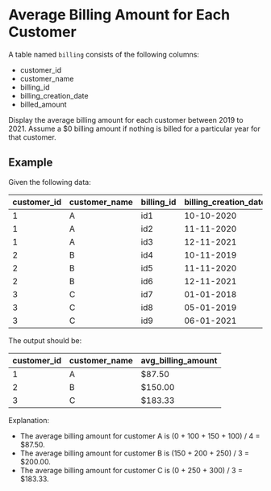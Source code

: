 # Average Billing Amount for Each Customer

A table named `billing` consists of the following columns:

- customer_id
- customer_name
- billing_id
- billing_creation_date
- billed_amount

Display the average billing amount for each customer between 2019 to 2021. Assume a $0 billing amount if nothing is billed for a particular year for that customer.

## Example

Given the following data:

| customer_id | customer_name | billing_id | billing_creation_date | billed_amount |
|-------------|---------------|------------|-----------------------|---------------|
| 1           | A             | id1        | 10-10-2020            | $100          |
| 1           | A             | id2        | 11-11-2020            | $150          |
| 1           | A             | id3        | 12-11-2021            | $100          |
| 2           | B             | id4        | 10-11-2019            | $150          |
| 2           | B             | id5        | 11-11-2020            | $200          |
| 2           | B             | id6        | 12-11-2021            | $250          |
| 3           | C             | id7        | 01-01-2018            | $100          |
| 3           | C             | id8        | 05-01-2019            | $250          |
| 3           | C             | id9        | 06-01-2021            | $300          |

The output should be:

| customer_id | customer_name | avg_billing_amount |
|-------------|---------------|--------------------|
| 1           | A             | $87.50             |
| 2           | B             | $150.00            |
| 3           | C             | $183.33            |

Explanation:
- The average billing amount for customer A is (0 + 100 + 150 + 100) / 4 = $87.50.
- The average billing amount for customer B is (150 + 200 + 250) / 3 = $200.00.
- The average billing amount for customer C is (0 + 250 + 300) / 3 = $183.33.
